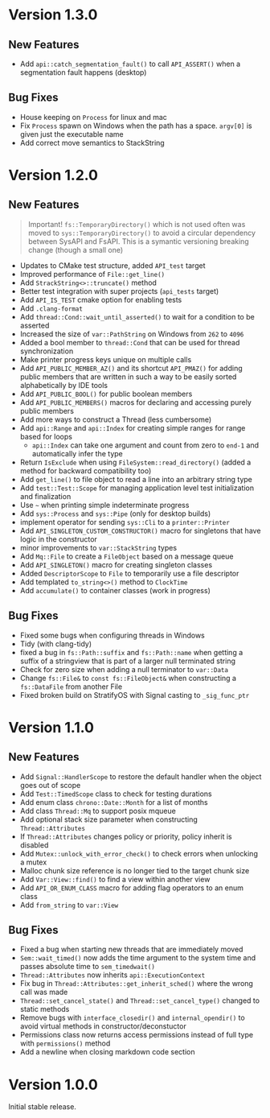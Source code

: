 # Version 1.3.0


## New Features

- Add `api::catch_segmentation_fault()` to call `API_ASSERT()` when a segmentation fault happens (desktop)

## Bug Fixes

- House keeping on `Process` for linux and mac
- Fix `Process` spawn on Windows when the path has a space. `argv[0]` is given just the executable name
- Add correct move semantics to StackString

# Version 1.2.0

## New Features

> Important! `fs::TemporaryDirectory()` which is not used often was moved to `sys::TemporaryDirectory()` to avoid a circular dependency between SysAPI and FsAPI. This is a symantic versioning breaking change (though a small one)

- Updates to CMake test structure, added `API_test` target
- Improved performance of `File::get_line()`
- Add `StrackString<>::truncate()` method
- Better test integration with super projects (`api_tests` target)
- Add `API_IS_TEST` cmake option for enabling tests
- Add `.clang-format`
- Add `thread::Cond::wait_until_asserted()` to wait for a condition to be asserted
- Increased the size of `var::PathString` on Windows from `262` to `4096`
- Added a bool member to `thread::Cond` that can be used for thread synchronization
- Make printer progress keys unique on multiple calls
- Add `API_PUBLIC_MEMBER_AZ()` and its shortcut `API_PMAZ()` for adding public members that are written in such a way to be easily sorted alphabetically by IDE tools
- Add `API_PUBLIC_BOOL()` for public boolean members
- Add `API_PUBLIC_MEMBERS()` macros for declaring and accessing purely public members
- Add more ways to construct a Thread (less cumbersome)
- Add `api::Range` and `api::Index` for creating simple ranges for range based for loops
  - `api::Index` can take one argument and count from zero to `end-1` and automatically infer the type
- Return `IsExclude` when using `FileSystem::read_directory()` (added a method for backward compatibility too)
- Add `get_line()` to file object to read a line into an arbitrary string type
- Add `test::Test::Scope` for managing application level test initialization and finalization
- Use `~` when printing simple indeterminate progress
- Add `sys::Process` and `sys::Pipe` (only for desktop builds)
- implement operator for sending `sys::Cli` to a `printer::Printer`
- Add `API_SINGLETON_CUSTOM_CONSTRUCTOR()` macro for singletons that have logic in the constructor
- minor improvements to `var::StackString` types
- Add `Mq::File` to create a `FileObject` based on a message queue
- Add `API_SINGLETON()` macro for creating singleton classes
- Added `DescriptorScope` to `File` to temporarily use a file descriptor
- Add templated `to_string<>()` method to `ClockTime`
- Add `accumulate()` to container classes (work in progress)

## Bug Fixes

- Fixed some bugs when configuring threads in Windows
- Tidy (with clang-tidy)
- fixed a bug in `fs::Path::suffix` and `fs::Path::name` when getting a suffix of a stringview that is part of a larger null terminated string
- Check for zero size when adding a null terminator to `var::Data`
- Change `fs::File&` to `const fs::FileObject&` when constructing a `fs::DataFile` from another File
- Fixed broken build on StratifyOS with Signal casting to `_sig_func_ptr`

# Version 1.1.0

## New Features

- Add `Signal::HandlerScope` to restore the default handler when the object goes out of scope
- Add `Test::TimedScope` class to check for testing durations
- Add enum class `chrono::Date::Month` for a list of months
- Add class `Thread::Mq` to support posix mqueue
- Add optional stack size parameter when constructing `Thread::Attributes`
- If `Thread::Attributes` changes policy or priority, policy inherit is disabled
- Add `Mutex::unlock_with_error_check()` to check errors when unlocking a mutex
- Malloc chunk size reference is no longer tied to the target chunk size
- Add `Var::View::find()` to find a view within another view
- Add `API_OR_ENUM_CLASS` macro for adding flag operators to an enum class
- Add `from_string` to `var::View`

## Bug Fixes

- Fixed a bug when starting new threads that are immediately moved
- `Sem::wait_timed()` now adds the time argument to the system time and passes absolute time to `sem_timedwait()`
- `Thread::Attributes` now inherits `api::ExecutionContext`
- Fix bug in `Thread::Attributes::get_inherit_sched()` where the wrong call was made
- `Thread::set_cancel_state()` and `Thread::set_cancel_type()` changed to static methods
- Remove bugs with `interface_closedir()` and `internal_opendir()` to avoid virtual methods in constructor/deconstuctor
- Permissions class now returns access permissions instead of full type with `permissions()` method
- Add a newline when closing markdown code section

# Version 1.0.0

Initial stable release.

